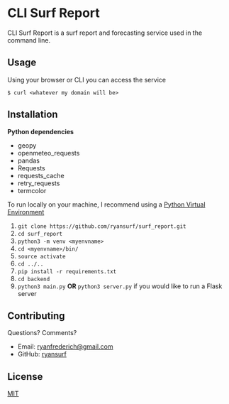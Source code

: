 # CLI Surf Report

CLI Surf Report is a surf report and forecasting service used in the command line. 

## Usage

Using your browser or CLI you can access the service

<put screenshot of service in use>

`$ curl <whatever my domain will be>`

## Installation

**Python dependencies**
* geopy
* openmeteo_requests
* pandas
* Requests
* requests_cache
* retry_requests
* termcolor

To run locally on your machine, I recommend using a [Python Virtual Environment](https://docs.python.org/3/library/venv.html)
1. `git clone https://github.com/ryansurf/surf_report.git`
2. `cd surf_report`
3. `python3 -m venv <myenvname>`
4. `cd <myenvname>/bin/`
5. `source activate `
6. `cd ../..`
7. `pip install -r requirements.txt`
8.  `cd backend`
9. `python3 main.py` **OR** `python3 server.py` if you would like to run a Flask server


## Contributing

Questions? Comments?

* Email: [ryanfrederich@gmail.com](mailto:ryanfrederich@gmail.com)
* GitHub: [ryansurf](https://github.com/ryansurf)

## License

[MIT](https://choosealicense.com/licenses/mit/)